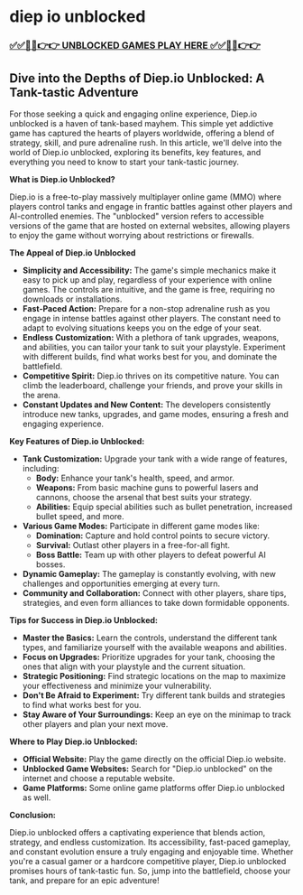 # diep io unblocked

### [✅✅🔴🔴👉👉 UNBLOCKED GAMES PLAY HERE ✅✅🔴🔴👉👉](https://topstoryindia.com)

## Dive into the Depths of Diep.io Unblocked: A Tank-tastic Adventure

For those seeking a quick and engaging online experience, Diep.io unblocked is a haven of tank-based mayhem. This simple yet addictive game has captured the hearts of players worldwide, offering a blend of strategy, skill, and pure adrenaline rush. In this article, we'll delve into the world of Diep.io unblocked, exploring its benefits, key features, and everything you need to know to start your tank-tastic journey.

**What is Diep.io Unblocked?**

Diep.io is a free-to-play massively multiplayer online game (MMO) where players control tanks and engage in frantic battles against other players and AI-controlled enemies. The "unblocked" version refers to accessible versions of the game that are hosted on external websites, allowing players to enjoy the game without worrying about restrictions or firewalls.

**The Appeal of Diep.io Unblocked**

* **Simplicity and Accessibility:** The game's simple mechanics make it easy to pick up and play, regardless of your experience with online games. The controls are intuitive, and the game is free, requiring no downloads or installations.
* **Fast-Paced Action:** Prepare for a non-stop adrenaline rush as you engage in intense battles against other players. The constant need to adapt to evolving situations keeps you on the edge of your seat.
* **Endless Customization:** With a plethora of tank upgrades, weapons, and abilities, you can tailor your tank to suit your playstyle. Experiment with different builds, find what works best for you, and dominate the battlefield.
* **Competitive Spirit:** Diep.io thrives on its competitive nature. You can climb the leaderboard, challenge your friends, and prove your skills in the arena.
* **Constant Updates and New Content:** The developers consistently introduce new tanks, upgrades, and game modes, ensuring a fresh and engaging experience.

**Key Features of Diep.io Unblocked:**

* **Tank Customization:** Upgrade your tank with a wide range of features, including:
    * **Body:** Enhance your tank's health, speed, and armor.
    * **Weapons:** From basic machine guns to powerful lasers and cannons, choose the arsenal that best suits your strategy.
    * **Abilities:** Equip special abilities such as bullet penetration, increased bullet speed, and more.
* **Various Game Modes:** Participate in different game modes like:
    * **Domination:** Capture and hold control points to secure victory.
    * **Survival:** Outlast other players in a free-for-all fight.
    * **Boss Battle:** Team up with other players to defeat powerful AI bosses.
* **Dynamic Gameplay:** The gameplay is constantly evolving, with new challenges and opportunities emerging at every turn.
* **Community and Collaboration:** Connect with other players, share tips, strategies, and even form alliances to take down formidable opponents.

**Tips for Success in Diep.io Unblocked:**

* **Master the Basics:** Learn the controls, understand the different tank types, and familiarize yourself with the available weapons and abilities.
* **Focus on Upgrades:** Prioritize upgrades for your tank, choosing the ones that align with your playstyle and the current situation.
* **Strategic Positioning:** Find strategic locations on the map to maximize your effectiveness and minimize your vulnerability.
* **Don't Be Afraid to Experiment:** Try different tank builds and strategies to find what works best for you.
* **Stay Aware of Your Surroundings:** Keep an eye on the minimap to track other players and plan your next move.

**Where to Play Diep.io Unblocked:**

* **Official Website:** Play the game directly on the official Diep.io website.
* **Unblocked Game Websites:** Search for "Diep.io unblocked" on the internet and choose a reputable website.
* **Game Platforms:** Some online game platforms offer Diep.io unblocked as well.

**Conclusion:**

Diep.io unblocked offers a captivating experience that blends action, strategy, and endless customization. Its accessibility, fast-paced gameplay, and constant evolution ensure a truly engaging and enjoyable time. Whether you're a casual gamer or a hardcore competitive player, Diep.io unblocked promises hours of tank-tastic fun. So, jump into the battlefield, choose your tank, and prepare for an epic adventure!
